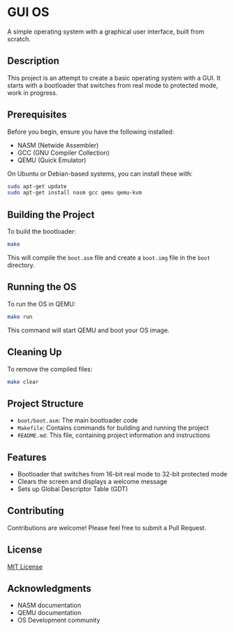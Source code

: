 # GUI OS

A simple operating system with a graphical user interface, built from scratch.

## Description

This project is an attempt to create a basic operating system with a GUI. It starts with a bootloader that switches from real mode to protected mode, work in progress.

## Prerequisites

Before you begin, ensure you have the following installed:

- NASM (Netwide Assembler)
- GCC (GNU Compiler Collection)
- QEMU (Quick Emulator)

On Ubuntu or Debian-based systems, you can install these with:

```bash
sudo apt-get update
sudo apt-get install nasm gcc qemu qemu-kvm
```

## Building the Project

To build the bootloader:
```bash
make
```


This will compile the `boot.asm` file and create a `boot.img` file in the `boot` directory.

## Running the OS

To run the OS in QEMU:
```bash
make run
```


This command will start QEMU and boot your OS image.

## Cleaning Up

To remove the compiled files:
```bash
make clear
```


## Project Structure

- `boot/boot.asm`: The main bootloader code
- `Makefile`: Contains commands for building and running the project
- `README.md`: This file, containing project information and instructions

## Features

- Bootloader that switches from 16-bit real mode to 32-bit protected mode
- Clears the screen and displays a welcome message
- Sets up Global Descriptor Table (GDT)

## Contributing

Contributions are welcome! Please feel free to submit a Pull Request.

## License

[MIT License](LICENSE)

## Acknowledgments

- NASM documentation
- QEMU documentation
- OS Development community


